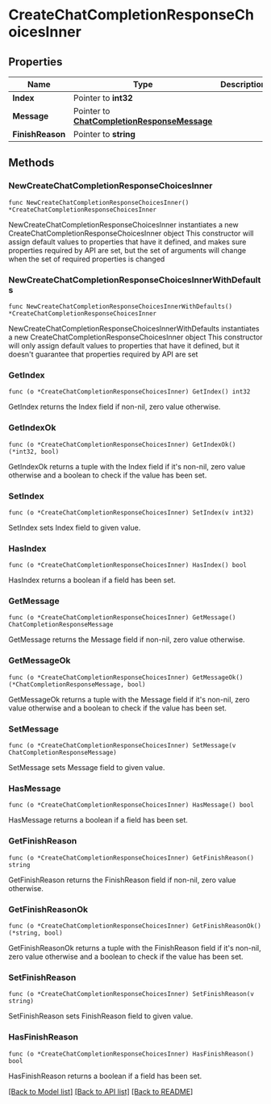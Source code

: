 # CreateChatCompletionResponseChoicesInner

## Properties

Name | Type | Description | Notes
------------ | ------------- | ------------- | -------------
**Index** | Pointer to **int32** |  | [optional] 
**Message** | Pointer to [**ChatCompletionResponseMessage**](ChatCompletionResponseMessage.md) |  | [optional] 
**FinishReason** | Pointer to **string** |  | [optional] 

## Methods

### NewCreateChatCompletionResponseChoicesInner

`func NewCreateChatCompletionResponseChoicesInner() *CreateChatCompletionResponseChoicesInner`

NewCreateChatCompletionResponseChoicesInner instantiates a new CreateChatCompletionResponseChoicesInner object
This constructor will assign default values to properties that have it defined,
and makes sure properties required by API are set, but the set of arguments
will change when the set of required properties is changed

### NewCreateChatCompletionResponseChoicesInnerWithDefaults

`func NewCreateChatCompletionResponseChoicesInnerWithDefaults() *CreateChatCompletionResponseChoicesInner`

NewCreateChatCompletionResponseChoicesInnerWithDefaults instantiates a new CreateChatCompletionResponseChoicesInner object
This constructor will only assign default values to properties that have it defined,
but it doesn't guarantee that properties required by API are set

### GetIndex

`func (o *CreateChatCompletionResponseChoicesInner) GetIndex() int32`

GetIndex returns the Index field if non-nil, zero value otherwise.

### GetIndexOk

`func (o *CreateChatCompletionResponseChoicesInner) GetIndexOk() (*int32, bool)`

GetIndexOk returns a tuple with the Index field if it's non-nil, zero value otherwise
and a boolean to check if the value has been set.

### SetIndex

`func (o *CreateChatCompletionResponseChoicesInner) SetIndex(v int32)`

SetIndex sets Index field to given value.

### HasIndex

`func (o *CreateChatCompletionResponseChoicesInner) HasIndex() bool`

HasIndex returns a boolean if a field has been set.

### GetMessage

`func (o *CreateChatCompletionResponseChoicesInner) GetMessage() ChatCompletionResponseMessage`

GetMessage returns the Message field if non-nil, zero value otherwise.

### GetMessageOk

`func (o *CreateChatCompletionResponseChoicesInner) GetMessageOk() (*ChatCompletionResponseMessage, bool)`

GetMessageOk returns a tuple with the Message field if it's non-nil, zero value otherwise
and a boolean to check if the value has been set.

### SetMessage

`func (o *CreateChatCompletionResponseChoicesInner) SetMessage(v ChatCompletionResponseMessage)`

SetMessage sets Message field to given value.

### HasMessage

`func (o *CreateChatCompletionResponseChoicesInner) HasMessage() bool`

HasMessage returns a boolean if a field has been set.

### GetFinishReason

`func (o *CreateChatCompletionResponseChoicesInner) GetFinishReason() string`

GetFinishReason returns the FinishReason field if non-nil, zero value otherwise.

### GetFinishReasonOk

`func (o *CreateChatCompletionResponseChoicesInner) GetFinishReasonOk() (*string, bool)`

GetFinishReasonOk returns a tuple with the FinishReason field if it's non-nil, zero value otherwise
and a boolean to check if the value has been set.

### SetFinishReason

`func (o *CreateChatCompletionResponseChoicesInner) SetFinishReason(v string)`

SetFinishReason sets FinishReason field to given value.

### HasFinishReason

`func (o *CreateChatCompletionResponseChoicesInner) HasFinishReason() bool`

HasFinishReason returns a boolean if a field has been set.


[[Back to Model list]](../README.md#documentation-for-models) [[Back to API list]](../README.md#documentation-for-api-endpoints) [[Back to README]](../README.md)


